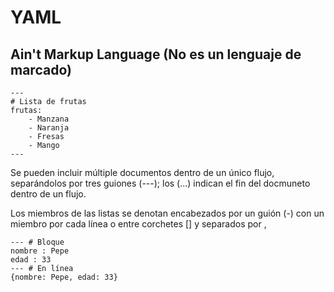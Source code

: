 # YAML

## Ain't Markup Language (No es un lenguaje de marcado)

```
---
# Lista de frutas
frutas:
    - Manzana
    - Naranja
    - Fresas
    - Mango
---
````

Se pueden incluir múltiple documentos dentro de un único flujo, separándolos por tres guiones (---); los (...) indican el fin del docmuneto dentro de un flujo.

Los miembros de las listas se denotan encabezados por un guión (-) con un miembro por cada línea o entre corchetes [] y separados por ,

```
--- # Bloque
nombre : Pepe
edad : 33
--- # En línea
{nombre: Pepe, edad: 33}
```

